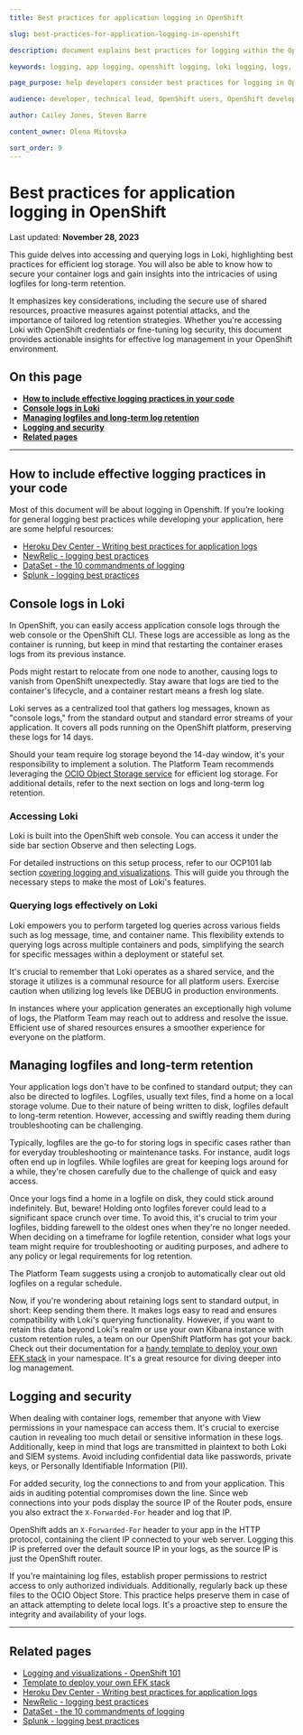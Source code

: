 ```yaml
---
title: Best practices for application logging in OpenShift 

slug: best-practices-for-application-logging-in-openshift 

description: document explains best practices for logging within the OpenShift environment and the use of console logs in Loki as well as log long term retention and best security practices 

keywords: logging, app logging, openshift logging, loki logging, logs, console logs

page_purpose: help developers consider best practices for logging in OpenShift 

audience: developer, technical lead, OpenShift users, OpenShift developers

author: Cailey Jones, Steven Barre

content_owner: Olena Mitovska

sort_order: 9
---
```

# Best practices for application logging in OpenShift

Last updated: **November 28, 2023**

This guide delves into accessing and querying logs in Loki, highlighting best practices for efficient log storage. You will also be able to know how to secure your container logs and gain insights into the intricacies of using logfiles for long-term retention.

It emphasizes key considerations, including the secure use of shared resources, proactive measures against potential attacks, and the importance of tailored log retention strategies. Whether you're accessing Loki with OpenShift credentials or fine-tuning log security, this document provides actionable insights for effective log management in your OpenShift environment.

## On this page

* **[How to include effective logging practices in your code](#how-to-include-effective-logging-practices-in-your-code)**
* **[Console logs in Loki](#console-logs-in-loki)**
* **[Managing logfiles and long-term log retention](#managing-logfiles-and-long-term-retention)**
* **[Logging and security](#logging-and-security)**
* **[Related pages](#related-pages)**

---

## How to include effective logging practices in your code

Most of this document will be about logging in Openshift. If you’re looking for general logging best practices while developing your application, here are some helpful resources:

* [Heroku Dev Center - Writing best practices for application logs](https://devcenter.heroku.com/articles/writing-best-practices-for-application-logs)
* [NewRelic - logging best practices](https://newrelic.com/blog/best-practices/best-log-management-practices)
* [DataSet - the 10 commandments of logging](https://www.dataset.com/blog/the-10-commandments-of-logging/)
* [Splunk - logging best practices](https://dev.splunk.com/enterprise/docs/developapps/addsupport/logging/loggingbestpractices/)

## Console logs in Loki

In OpenShift, you can easily access application console logs through the web console or the OpenShift CLI. These logs are accessible as long as the container is running, but keep in mind that restarting the container erases logs from its previous instance.

Pods might restart to relocate from one node to another, causing logs to vanish from OpenShift unexpectedly. Stay aware that logs are tied to the container's lifecycle, and a container restart means a fresh log slate.

Loki serves as a centralized tool that gathers log messages, known as "console logs," from the standard output and standard error streams of your application. It covers all pods running on the OpenShift platform, preserving these logs for 14 days.

Should your team require log storage beyond the 14-day window, it's your responsibility to implement a solution. The Platform Team recommends leveraging the [OCIO Object Storage service](../platform-architecture-reference/platform-storage.md) for efficient log storage. For additional details, refer to the next section on logs and long-term log retention.

### Accessing Loki

Loki is built into the OpenShift web console. You can access it under the side bar section Observe and then selecting Logs.

For detailed instructions on this setup process, refer to our OCP101 lab section [covering logging and visualizations](https://github.com/bcgov/devops-platform-workshops/blob/master/101-lab/content/12_logging_and_visualizations.md). This will guide you through the necessary steps to make the most of Loki's features.

### Querying logs effectively on Loki

Loki empowers you to perform targeted log queries across various fields such as log message, time, and container name. This flexibility extends to querying logs across multiple containers and pods, simplifying the search for specific messages within a deployment or stateful set.

It's crucial to remember that Loki operates as a shared service, and the storage it utilizes is a communal resource for all platform users. Exercise caution when utilizing log levels like DEBUG in production environments.

 In instances where your application generates an exceptionally high volume of logs, the Platform Team may reach out to address and resolve the issue. Efficient use of shared resources ensures a smoother experience for everyone on the platform.

## Managing logfiles and long-term retention

Your application logs don't have to be confined to standard output; they can also be directed to logfiles. Logfiles, usually text files, find a home on a local storage volume. Due to their nature of being written to disk, logfiles default to long-term retention. However, accessing and swiftly reading them during troubleshooting can be challenging.

Typically, logfiles are the go-to for storing logs in specific cases rather than for everyday troubleshooting or maintenance tasks. For instance, audit logs often end up in logfiles. While logfiles are great for keeping logs around for a while, they're chosen carefully due to the challenge of quick and easy access.

Once your logs find a home in a logfile on disk, they could stick around indefinitely. But, beware! Holding onto logfiles forever could lead to a significant space crunch over time. To avoid this, it's crucial to trim your logfiles, bidding farewell to the oldest ones when they're no longer needed. When deciding on a timeframe for logfile retention, consider what logs your team might require for troubleshooting or auditing purposes, and adhere to any policy or legal requirements for log retention.

The Platform Team suggests using a cronjob to automatically clear out old logfiles on a regular schedule.

Now, if you're wondering about retaining logs sent to standard output, in short: Keep sending them there. It makes logs easy to read and ensures compatibility with Loki's querying functionality. However, if you want to retain this data beyond Loki's realm or use your own Kibana instance with custom retention rules, a team on our OpenShift Platform has got your back. Check out their documentation for a [handy template to deploy your own EFK stack](https://github.com/bcgov/elmsd-nodejs/tree/main/packages/openshift/templates/efk-stack) in your namespace. It's a great resource for diving deeper into log management.

## Logging and security

When dealing with container logs, remember that anyone with View permissions in your namespace can access them. It's crucial to exercise caution in revealing too much detail or sensitive information in these logs. Additionally, keep in mind that logs are transmitted in plaintext to both Loki and SIEM systems. Avoid including confidential data like passwords, private keys, or Personally Identifiable Information (PII).

For added security, log the connections to and from your application. This aids in auditing potential compromises down the line. Since web connections into your pods display the source IP of the Router pods, ensure you also extract the `X-Forwarded-For` header and log that IP.

OpenShift adds an `X-Forwarded-For` header to your app in the HTTP protocol, containing the client IP connected to your web server. Logging this IP is preferred over the default source IP in your logs, as the source IP is just the OpenShift router.

If you're maintaining log files, establish proper permissions to restrict access to only authorized individuals. Additionally, regularly back up these files to the OCIO Object Store. This practice helps preserve them in case of an attack attempting to delete local logs. It's a proactive step to ensure the integrity and availability of your logs.

---

## Related pages
* [Logging and visualizations - OpenShift 101](https://github.com/bcgov/devops-platform-workshops/blob/master/101-lab/content/12_logging_and_visualizations.md)
* [Template to deploy your own EFK stack](https://github.com/bcgov/elmsd-nodejs/tree/main/packages/openshift/templates/efk-stack)
* [Heroku Dev Center - Writing best practices for application logs](https://devcenter.heroku.com/articles/writing-best-practices-for-application-logs)
* [NewRelic - logging best practices](https://newrelic.com/blog/best-practices/best-log-management-practices)
* [DataSet - the 10 commandments of logging](https://www.dataset.com/blog/the-10-commandments-of-logging/)
* [Splunk - logging best practices](https://dev.splunk.com/enterprise/docs/developapps/addsupport/logging/loggingbestpractices/)
